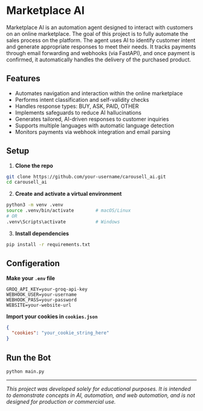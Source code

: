 # Marketplace AI

Marketplace AI is an automation agent designed to interact with customers on an online marketplace. The goal of this project is to fully automate the sales process on the platform. The agent uses AI to identify customer intent and generate appropriate responses to meet their needs. It tracks payments through email forwarding and webhooks (via FastAPI), and once payment is confirmed, it automatically handles the delivery of the purchased product.

## Features

- Automates navigation and interaction within the online marketplace
- Performs intent classification and self-validity checks
- Handles response types: BUY, ASK, PAID, OTHER
- Implements safeguards to reduce AI hallucinations
- Generates tailored, AI-driven responses to customer inquiries
- Supports multiple languages with automatic language detection
- Monitors payments via webhook integration and email parsing

## Setup

1. **Clone the repo**

```bash
git clone https://github.com/your-username/carousell_ai.git
cd carousell_ai
```

2. **Create and activate a virtual environment**

```bash
python3 -m venv .venv
source .venv/bin/activate        # macOS/Linux
# OR
.venv\Scripts\activate           # Windows
```

3. **Install dependencies**

```bash
pip install -r requirements.txt
```

## Configeration
**Make your `.env` file**

```env
GROQ_API_KEY=your-groq-api-key
WEBHOOK_USER=your-username
WEBHOOK_PASS=your-password
WEBSITE=your-website-url
```

**Import your cookies in `cookies.json`**

```cookies.json
{
  "cookies": "your_cookie_string_here"
}
```

## Run the Bot

```bash
python main.py
```

---

*This project was developed solely for educational purposes. It is intended to demonstrate concepts in AI, automation, and web automation, and is not designed for production or commercial use.*
